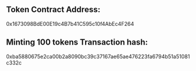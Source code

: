 
## Token Contract Address: 
0x1673098BdE00E19c4B7b41C595c10f4AbEc4F264

## Minting 100 tokens Transaction hash:
0xba5880675e2ca00b2a8090bc39c37167ae65ae476223fa6794b51a51081c332c

